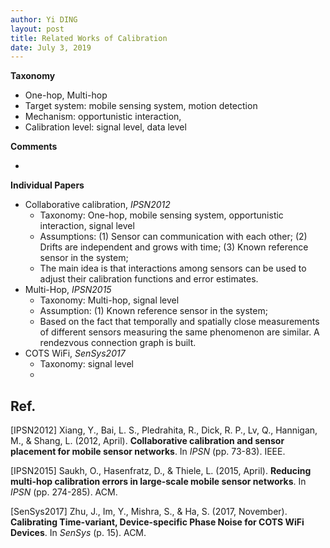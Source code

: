 ```yaml
---
author: Yi DING
layout: post
title: Related Works of Calibration
date: July 3, 2019
---
```


**Taxonomy**

* One-hop, Multi-hop
* Target system: mobile sensing system, motion detection
* Mechanism: opportunistic interaction,
* Calibration level: signal level, data level

**Comments**

* 

**Individual Papers**

* Collaborative calibration, *IPSN2012*
  * Taxonomy: One-hop, mobile sensing system, opportunistic interaction, signal level
  * Assumptions: (1) Sensor can communication with each other; (2) Drifts are independent and grows with time; (3) Known reference sensor in the system;
  * The main idea is that interactions among sensors can be used to adjust their calibration functions and error estimates.
* Multi-Hop, *IPSN2015*
  * Taxonomy: Multi-hop, signal level
  * Assumption: (1) Known reference sensor in the system;
  * Based on the fact that temporally and spatially close measurements of different sensors measuring the same phenomenon are similar. A rendezvous connection graph is built.
* COTS WiFi, *SenSys2017*
  * Taxonomy: signal level
  * 



[comment]: # "Why we can do this: (1) Fixed environment makes spatial based aggregation possible; (2) Heterogeneous is different from drifting in the sense that same device/enviroment shares the heterogeneous while drifting cannot be shared; Hence in [IPSN2012], historical knowledge or same user knowledge is not used. That is, only spatial rendezvous is exploited, but historical data are not used."



## Ref.

[IPSN2012] Xiang, Y., Bai, L. S., Pledrahita, R., Dick, R. P., Lv, Q., Hannigan, M., & Shang, L. (2012, April). **Collaborative calibration and sensor placement for mobile sensor networks**. In *IPSN* (pp. 73-83). IEEE.

[IPSN2015] Saukh, O., Hasenfratz, D., & Thiele, L. (2015, April). **Reducing multi-hop calibration errors in large-scale mobile sensor networks**. In *IPSN* (pp. 274-285). ACM.

[SenSys2017] Zhu, J., Im, Y., Mishra, S., & Ha, S. (2017, November). **Calibrating Time-variant, Device-specific Phase Noise for COTS WiFi Devices**. In *SenSys* (p. 15). ACM.